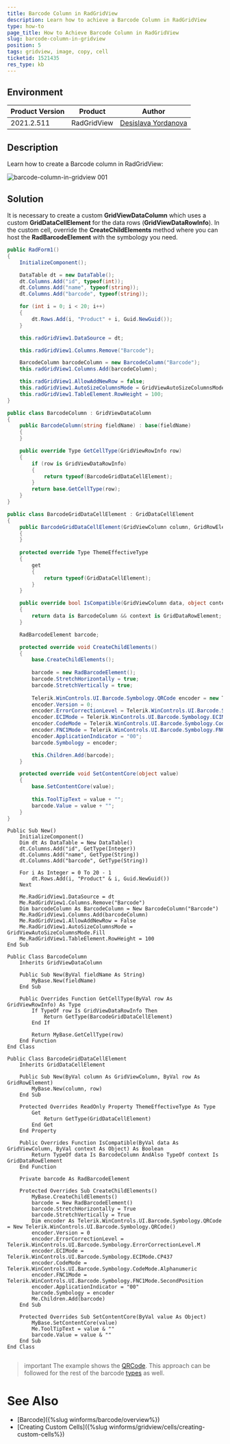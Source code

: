 ```yaml
---
title: Barcode Column in RadGridView
description: Learn how to achieve a Barcode Column in RadGridView
type: how-to
page_title: How to Achieve Barcode Column in RadGridView
slug: barcode-column-in-gridview
position: 5
tags: gridview, image, copy, cell
ticketid: 1521435
res_type: kb
---
```



## Environment
|Product Version|Product|Author|
|----|----|----|
|2021.2.511|RadGridView|[Desislava Yordanova](https://www.telerik.com/blogs/author/desislava-yordanova)|

## Description

Learn how to create a Barcode column in RadGridView:
 
![barcode-column-in-gridview 001](images/barcode-column-in-gridview001.png)

## Solution

It is necessary to create a custom **GridViewDataColumn** which uses a custom **GridDataCellElement** for the data rows (**GridViewDataRowInfo**). In the custom cell, override the **CreateChildElements** method where you can host the **RadBarcodeElement** with the symbology you need.

````C#
public RadForm1()
{
    InitializeComponent();

    DataTable dt = new DataTable();
    dt.Columns.Add("id", typeof(int));
    dt.Columns.Add("name", typeof(string));
    dt.Columns.Add("barcode", typeof(string));

    for (int i = 0; i < 20; i++)
    {
        dt.Rows.Add(i, "Product" + i, Guid.NewGuid());
    }

    this.radGridView1.DataSource = dt;

    this.radGridView1.Columns.Remove("Barcode");

    BarcodeColumn barcodeColumn = new BarcodeColumn("Barcode"); 
    this.radGridView1.Columns.Add(barcodeColumn);

    this.radGridView1.AllowAddNewRow = false;
    this.radGridView1.AutoSizeColumnsMode = GridViewAutoSizeColumnsMode.Fill;
    this.radGridView1.TableElement.RowHeight = 100;
}

public class BarcodeColumn : GridViewDataColumn
{
    public BarcodeColumn(string fieldName) : base(fieldName)
    {
    }

    public override Type GetCellType(GridViewRowInfo row)
    {
        if (row is GridViewDataRowInfo)
        {
            return typeof(BarcodeGridDataCellElement);
        }
        return base.GetCellType(row);
    }
}

public class BarcodeGridDataCellElement : GridDataCellElement
{ 
    public BarcodeGridDataCellElement(GridViewColumn column, GridRowElement row) : base(column, row)
    { 
    }
    
    protected override Type ThemeEffectiveType
    {
        get
        {
            return typeof(GridDataCellElement);
        }
    }

    public override bool IsCompatible(GridViewColumn data, object context)
    {
        return data is BarcodeColumn && context is GridDataRowElement;
    }

    RadBarcodeElement barcode; 

    protected override void CreateChildElements()
    {
        base.CreateChildElements();
         
        barcode = new RadBarcodeElement();
        barcode.StretchHorizontally = true;
        barcode.StretchVertically = true;
         
        Telerik.WinControls.UI.Barcode.Symbology.QRCode encoder = new Telerik.WinControls.UI.Barcode.Symbology.QRCode();
        encoder.Version = 0;
        encoder.ErrorCorrectionLevel = Telerik.WinControls.UI.Barcode.Symbology.ErrorCorrectionLevel.M;
        encoder.ECIMode = Telerik.WinControls.UI.Barcode.Symbology.ECIMode.CP437;
        encoder.CodeMode = Telerik.WinControls.UI.Barcode.Symbology.CodeMode.Alphanumeric;
        encoder.FNC1Mode = Telerik.WinControls.UI.Barcode.Symbology.FNC1Mode.SecondPosition;
        encoder.ApplicationIndicator = "00";
        barcode.Symbology = encoder;

        this.Children.Add(barcode);
    }

    protected override void SetContentCore(object value)
    {
        base.SetContentCore(value);
        
        this.ToolTipText = value + "";
        barcode.Value = value + "";
    }
}


````
````VB.NET
Public Sub New()
    InitializeComponent()
    Dim dt As DataTable = New DataTable()
    dt.Columns.Add("id", GetType(Integer))
    dt.Columns.Add("name", GetType(String))
    dt.Columns.Add("barcode", GetType(String))

    For i As Integer = 0 To 20 - 1
        dt.Rows.Add(i, "Product" & i, Guid.NewGuid())
    Next

    Me.RadGridView1.DataSource = dt
    Me.RadGridView1.Columns.Remove("Barcode")
    Dim barcodeColumn As BarcodeColumn = New BarcodeColumn("Barcode")
    Me.RadGridView1.Columns.Add(barcodeColumn)
    Me.RadGridView1.AllowAddNewRow = False
    Me.RadGridView1.AutoSizeColumnsMode = GridViewAutoSizeColumnsMode.Fill
    Me.RadGridView1.TableElement.RowHeight = 100
End Sub

Public Class BarcodeColumn
    Inherits GridViewDataColumn

    Public Sub New(ByVal fieldName As String)
        MyBase.New(fieldName)
    End Sub

    Public Overrides Function GetCellType(ByVal row As GridViewRowInfo) As Type
        If TypeOf row Is GridViewDataRowInfo Then
            Return GetType(BarcodeGridDataCellElement)
        End If

        Return MyBase.GetCellType(row)
    End Function
End Class

Public Class BarcodeGridDataCellElement
    Inherits GridDataCellElement

    Public Sub New(ByVal column As GridViewColumn, ByVal row As GridRowElement)
        MyBase.New(column, row)
    End Sub

    Protected Overrides ReadOnly Property ThemeEffectiveType As Type
        Get
            Return GetType(GridDataCellElement)
        End Get
    End Property

    Public Overrides Function IsCompatible(ByVal data As GridViewColumn, ByVal context As Object) As Boolean
        Return TypeOf data Is BarcodeColumn AndAlso TypeOf context Is GridDataRowElement
    End Function

    Private barcode As RadBarcodeElement

    Protected Overrides Sub CreateChildElements()
        MyBase.CreateChildElements()
        barcode = New RadBarcodeElement()
        barcode.StretchHorizontally = True
        barcode.StretchVertically = True
        Dim encoder As Telerik.WinControls.UI.Barcode.Symbology.QRCode = New Telerik.WinControls.UI.Barcode.Symbology.QRCode()
        encoder.Version = 0
        encoder.ErrorCorrectionLevel = Telerik.WinControls.UI.Barcode.Symbology.ErrorCorrectionLevel.M
        encoder.ECIMode = Telerik.WinControls.UI.Barcode.Symbology.ECIMode.CP437
        encoder.CodeMode = Telerik.WinControls.UI.Barcode.Symbology.CodeMode.Alphanumeric
        encoder.FNC1Mode = Telerik.WinControls.UI.Barcode.Symbology.FNC1Mode.SecondPosition
        encoder.ApplicationIndicator = "00"
        barcode.Symbology = encoder
        Me.Children.Add(barcode)
    End Sub

    Protected Overrides Sub SetContentCore(ByVal value As Object)
        MyBase.SetContentCore(value)
        Me.ToolTipText = value & ""
        barcode.Value = value & ""
    End Sub
End Class


````

>important The example shows the [QRCode](https://docs.telerik.com/devtools/winforms/controls/barcode/barcode-types/2d-barcodes/qrcode/overview). This approach can be followed for the rest of the barcode [types](https://docs.telerik.com/devtools/winforms/controls/barcode/barcode-types/supported-types) as well.

# See Also

* [Barcode]({%slug winforms/barcode/overview%})
* [Creating Custom Cells]({%slug winforms/gridview/cells/creating-custom-cells%})


